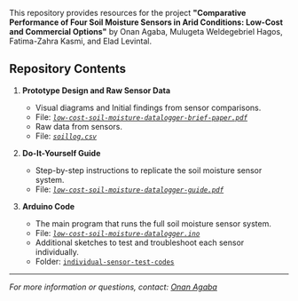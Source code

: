 This repository provides resources for the project **"Comparative Performance of Four Soil Moisture Sensors in Arid Conditions: Low-Cost and Commercial Options"** by Onan Agaba, Mulugeta Weldegebriel Hagos, Fatima-Zahra Kasmi, and Elad Levintal.

## Repository Contents

1. **Prototype Design and Raw Sensor Data**
   - Visual diagrams and Initial findings from sensor comparisons.
   - File: *[`low-cost-soil-moisture-datalogger-brief-paper.pdf`](./low-cost-soil-moisture-datalogger-brief-paper.pdf)*
   - Raw data from sensors.
   - File: *[`soillog.csv`](./soillog.csv)*

2. **Do-It-Yourself Guide**
   - Step-by-step instructions to replicate the soil moisture sensor system.  
   - File: *[`low-cost-soil-moisture-datalogger-guide.pdf`](./low-cost-soil-moisture-datalogger-guide.pdf)*

3. **Arduino Code**
   - The main program that runs the full soil moisture sensor system.  
   - File: *[`low-cost-soil-moisture-datalogger.ino`](./low-cost-soil-moisture-datalogger.ino)*
   - Additional sketches to test and troubleshoot each sensor individually.
   - Folder: [`individual-sensor-test-codes`](./individual-sensor-test-codes/)

---

*For more information or questions, contact: [Onan Agaba](mailto:onanagaba@gmail.com)*

